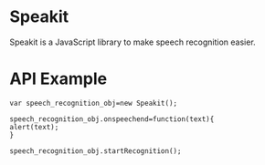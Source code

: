 # Speakit
Speakit is a JavaScript library to make speech recognition easier.


# API Example
```
var speech_recognition_obj=new Speakit();

speech_recognition_obj.onspeechend=function(text){
alert(text);
}

speech_recognition_obj.startRecognition();
```
